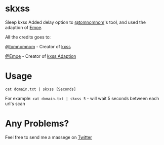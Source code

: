 # skxss
Sleep kxss
Added delay option to [@tomnomnom](https://github.com/tomnomnom/)'s tool, and used the adaption of [Emoe](https://github.com/Emoe). 


All the credits goes to:

[@tomnomnom](https://github.com/tomnomnom/) - Creator of [kxss](https://github.com/tomnomnom/hacks/tree/master/kxss)

[@Emoe](https://github.com/Emoe) - Creator of [kxss Adaption](https://github.com/Emoe/kxss)


# Usage

```cat domain.txt | skxss [Seconds]```

For example:
```cat domain.txt | skxss 5``` - will wait 5 seconds between each url's scan


# Any Problems?

Feel free to send me a massege on [Twitter](https://twitter.com/itairaban)
